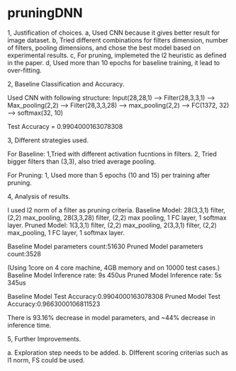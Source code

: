 # pruningDNN
1, Justification of choices.
a, Used CNN because it gives better result for image dataset.
b, Tried different combinations for filters dimension, number of filters, pooling dimensions, and chose the best model based on experimental results.
c, For pruning, implemeted the l2 heuristic as defined in the paper.
d, Used more than 10 epochs for baseline training, it lead to over-fitting.


2, Baseline Classification and Accuracy.

Used CNN with following structure:
Input(28,28,1) --> Filter(28,3,3,1) --> Max_pooling(2,2) --> Filter(28,3,3,28) --> max_pooling(2,2) --> FC(1372, 32) --> softmax(32, 10)


Test Accuracy = 0.9904000163078308

3, Different strategies used.

For Baseline: 1,Tried with different activation fucntions in filters. 
2, Tried bigger filters than (3,3), also tried average pooling.

For Pruning: 1, Used more than 5 epochs (10 and 15) per training after pruning. 

4, Analysis of results.

I used l2 norm of a filter as pruning criteria.
Baseline Model: 28(3,3,1) filter, (2,2) max_pooling, 28(3,3,28) filter, (2,2) max pooling, 1 FC layer, 1 softmax layer. 
Pruned Model: 1(3,3,1) filter, (2,2) max_pooling, 2(3,3,1) filter, (2,2) max_pooling, 1 FC layer, 1 softmax layer. 

Baseline Model parameters count:51630
Pruned Model parameters count:3528

(Using 1core on 4 core machine, 4GB memory and on 10000 test cases.)
Baseline Model Inference rate: 9s 450us
Pruned Model Inference rate: 5s 345us

Baseline Model Test Accuracy:0.9904000163078308
Pruned Model Test Accuracy:0.9663000106811523


There is 93.16% decrease in model parameters, and ~44% decrease in inference time. 


5, Further Improvements.

a. Exploration step needs to be added.
b. DIfferent scoring criterias such as l1 norm, FS could be used.

